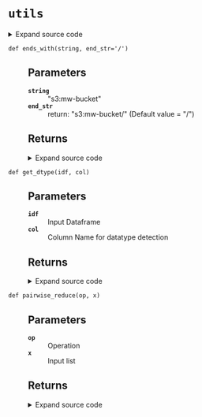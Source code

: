 # <code>utils</code>
<details class="source">
<summary>
<span>Expand source code</span>
</summary>
<pre>
```python
from itertools import chain

from pyspark.sql import functions as F

platform_root_path = {"databricks": "dbfs:/"}


def flatten_dataframe(idf, fixed_cols):
    """

    Parameters
    ----------
    idf
        Input Dataframe
    fixed_cols
        All columns except in this list will be melted/unpivoted

    Returns
    -------

    """
    valid_cols = [e for e in idf.columns if e not in fixed_cols]
    key_and_val = F.create_map(
        list(chain.from_iterable([[F.lit(c), F.col(c)] for c in valid_cols]))
    )
    odf = idf.select(*fixed_cols, F.explode(key_and_val))
    return odf


def transpose_dataframe(idf, fixed_col):
    """

    Parameters
    ----------
    idf
        Input Dataframe
    fixed_col
        Values in this column will be converted into columns as header.
        Ideally all values should be unique

    Returns
    -------

    """
    idf_flatten = flatten_dataframe(idf, fixed_cols=[fixed_col])
    odf = idf_flatten.groupBy("key").pivot(fixed_col).agg(F.first("value"))
    return odf


def attributeType_segregation(idf):
    """

    Parameters
    ----------
    idf
        Input Dataframe

    Returns
    -------

    """
    cat_cols = []
    num_cols = []
    other_cols = []

    for i in idf.dtypes:
        if i[1] == "string":
            cat_cols.append(i[0])
        elif (i[1] in ("double", "int", "bigint", "float", "long")) | (
            i[1].startswith("decimal")
        ):
            num_cols.append(i[0])
        else:
            other_cols.append(i[0])
    return num_cols, cat_cols, other_cols


def get_dtype(idf, col):
    """

    Parameters
    ----------
    idf
        Input Dataframe
    col
        Column Name for datatype detection

    Returns
    -------

    """
    return [dtype for name, dtype in idf.dtypes if name == col][0]


def ends_with(string, end_str="/"):
    """

    Parameters
    ----------
    string
        "s3:mw-bucket"
    end_str
        return: "s3:mw-bucket/" (Default value = "/")

    Returns
    -------

    """
    string = str(string)
    if string.endswith(end_str):
        return string
    return string + end_str


def pairwise_reduce(op, x):
    """

    Parameters
    ----------
    op
        Operation
    x
        Input list

    Returns
    -------

    """
    while len(x) > 1:
        v = [op(i, j) for i, j in zip(x[::2], x[1::2])]
        if len(x) > 1 and len(x) % 2 == 1:
            v[-1] = op(v[-1], x[-1])
        x = v
    return x[0]


def output_to_local(output_path):
    """

    Parameters
    ----------
    output_path :
        input_path. e.g. dbfs:/sample_path

    Returns
    -------
    type
        path after removing ":" and appending "/" . e.g. /dbfs/sample_path

    """
    punctuations = ":"
    for x in output_path:
        if x in punctuations:
            local_path = output_path.replace(x, "")
            local_path = "/" + local_path
    return local_path
```
</pre>
</details>
## Functions
<dl>
<dt id="anovos.shared.utils.attributeType_segregation"><code class="name flex hljs csharp">
<span class="k">def</span> <span class="nf"><span class="ident">attributeType_segregation</span></span>(<span class="n">idf)</span>
</code></dt>
<dd>
<div class="desc"><h2 id="parameters">Parameters</h2>
<dl>
<dt><strong><code>idf</code></strong></dt>
<dd>Input Dataframe</dd>
</dl>
<h2 id="returns">Returns</h2></div>
<details class="source">
<summary>
<span>Expand source code</span>
</summary>
<pre>
```python
def attributeType_segregation(idf):
    """

    Parameters
    ----------
    idf
        Input Dataframe

    Returns
    -------

    """
    cat_cols = []
    num_cols = []
    other_cols = []

    for i in idf.dtypes:
        if i[1] == "string":
            cat_cols.append(i[0])
        elif (i[1] in ("double", "int", "bigint", "float", "long")) | (
            i[1].startswith("decimal")
        ):
            num_cols.append(i[0])
        else:
            other_cols.append(i[0])
    return num_cols, cat_cols, other_cols
```
</pre>
</details>
</dd>
<dt id="anovos.shared.utils.ends_with"><code class="name flex hljs csharp">
<span class="k">def</span> <span class="nf"><span class="ident">ends_with</span></span>(<span class="n">string, end_str='/')</span>
</code></dt>
<dd>
<div class="desc"><h2 id="parameters">Parameters</h2>
<dl>
<dt><strong><code>string</code></strong></dt>
<dd>"s3:mw-bucket"</dd>
<dt><strong><code>end_str</code></strong></dt>
<dd>return: "s3:mw-bucket/" (Default value = "/")</dd>
</dl>
<h2 id="returns">Returns</h2></div>
<details class="source">
<summary>
<span>Expand source code</span>
</summary>
<pre>
```python
def ends_with(string, end_str="/"):
    """

    Parameters
    ----------
    string
        "s3:mw-bucket"
    end_str
        return: "s3:mw-bucket/" (Default value = "/")

    Returns
    -------

    """
    string = str(string)
    if string.endswith(end_str):
        return string
    return string + end_str
```
</pre>
</details>
</dd>
<dt id="anovos.shared.utils.flatten_dataframe"><code class="name flex hljs csharp">
<span class="k">def</span> <span class="nf"><span class="ident">flatten_dataframe</span></span>(<span class="n">idf, fixed_cols)</span>
</code></dt>
<dd>
<div class="desc"><h2 id="parameters">Parameters</h2>
<dl>
<dt><strong><code>idf</code></strong></dt>
<dd>Input Dataframe</dd>
<dt><strong><code>fixed_cols</code></strong></dt>
<dd>All columns except in this list will be melted/unpivoted</dd>
</dl>
<h2 id="returns">Returns</h2></div>
<details class="source">
<summary>
<span>Expand source code</span>
</summary>
<pre>
```python
def flatten_dataframe(idf, fixed_cols):
    """

    Parameters
    ----------
    idf
        Input Dataframe
    fixed_cols
        All columns except in this list will be melted/unpivoted

    Returns
    -------

    """
    valid_cols = [e for e in idf.columns if e not in fixed_cols]
    key_and_val = F.create_map(
        list(chain.from_iterable([[F.lit(c), F.col(c)] for c in valid_cols]))
    )
    odf = idf.select(*fixed_cols, F.explode(key_and_val))
    return odf
```
</pre>
</details>
</dd>
<dt id="anovos.shared.utils.get_dtype"><code class="name flex hljs csharp">
<span class="k">def</span> <span class="nf"><span class="ident">get_dtype</span></span>(<span class="n">idf, col)</span>
</code></dt>
<dd>
<div class="desc"><h2 id="parameters">Parameters</h2>
<dl>
<dt><strong><code>idf</code></strong></dt>
<dd>Input Dataframe</dd>
<dt><strong><code>col</code></strong></dt>
<dd>Column Name for datatype detection</dd>
</dl>
<h2 id="returns">Returns</h2></div>
<details class="source">
<summary>
<span>Expand source code</span>
</summary>
<pre>
```python
def get_dtype(idf, col):
    """

    Parameters
    ----------
    idf
        Input Dataframe
    col
        Column Name for datatype detection

    Returns
    -------

    """
    return [dtype for name, dtype in idf.dtypes if name == col][0]
```
</pre>
</details>
</dd>
<dt id="anovos.shared.utils.output_to_local"><code class="name flex hljs csharp">
<span class="k">def</span> <span class="nf"><span class="ident">output_to_local</span></span>(<span class="n">output_path)</span>
</code></dt>
<dd>
<div class="desc"><h2 id="parameters">Parameters</h2>
<p>output_path :
input_path. e.g. dbfs:/sample_path</p>
<h2 id="returns">Returns</h2>
<dl>
<dt><code>type</code></dt>
<dd>path after removing ":" and appending "/" . e.g. /dbfs/sample_path</dd>
</dl></div>
<details class="source">
<summary>
<span>Expand source code</span>
</summary>
<pre>
```python
def output_to_local(output_path):
    """

    Parameters
    ----------
    output_path :
        input_path. e.g. dbfs:/sample_path

    Returns
    -------
    type
        path after removing ":" and appending "/" . e.g. /dbfs/sample_path

    """
    punctuations = ":"
    for x in output_path:
        if x in punctuations:
            local_path = output_path.replace(x, "")
            local_path = "/" + local_path
    return local_path
```
</pre>
</details>
</dd>
<dt id="anovos.shared.utils.pairwise_reduce"><code class="name flex hljs csharp">
<span class="k">def</span> <span class="nf"><span class="ident">pairwise_reduce</span></span>(<span class="n">op, x)</span>
</code></dt>
<dd>
<div class="desc"><h2 id="parameters">Parameters</h2>
<dl>
<dt><strong><code>op</code></strong></dt>
<dd>Operation</dd>
<dt><strong><code>x</code></strong></dt>
<dd>Input list</dd>
</dl>
<h2 id="returns">Returns</h2></div>
<details class="source">
<summary>
<span>Expand source code</span>
</summary>
<pre>
```python
def pairwise_reduce(op, x):
    """

    Parameters
    ----------
    op
        Operation
    x
        Input list

    Returns
    -------

    """
    while len(x) > 1:
        v = [op(i, j) for i, j in zip(x[::2], x[1::2])]
        if len(x) > 1 and len(x) % 2 == 1:
            v[-1] = op(v[-1], x[-1])
        x = v
    return x[0]
```
</pre>
</details>
</dd>
<dt id="anovos.shared.utils.transpose_dataframe"><code class="name flex hljs csharp">
<span class="k">def</span> <span class="nf"><span class="ident">transpose_dataframe</span></span>(<span class="n">idf, fixed_col)</span>
</code></dt>
<dd>
<div class="desc"><h2 id="parameters">Parameters</h2>
<dl>
<dt><strong><code>idf</code></strong></dt>
<dd>Input Dataframe</dd>
<dt><strong><code>fixed_col</code></strong></dt>
<dd>Values in this column will be converted into columns as header.
Ideally all values should be unique</dd>
</dl>
<h2 id="returns">Returns</h2></div>
<details class="source">
<summary>
<span>Expand source code</span>
</summary>
<pre>
```python
def transpose_dataframe(idf, fixed_col):
    """

    Parameters
    ----------
    idf
        Input Dataframe
    fixed_col
        Values in this column will be converted into columns as header.
        Ideally all values should be unique

    Returns
    -------

    """
    idf_flatten = flatten_dataframe(idf, fixed_cols=[fixed_col])
    odf = idf_flatten.groupBy("key").pivot(fixed_col).agg(F.first("value"))
    return odf
```
</pre>
</details>
</dd>
</dl>